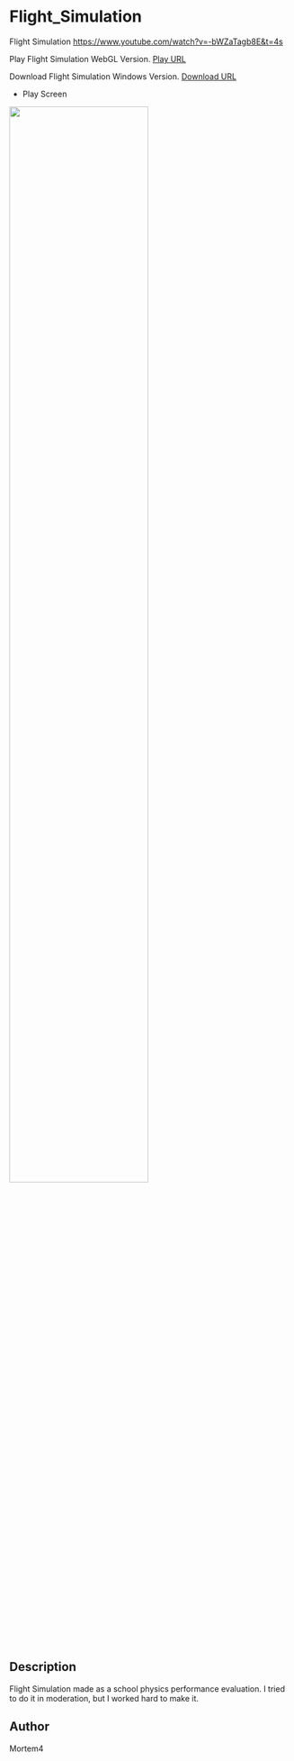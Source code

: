 # Flight_Simulation
Flight Simulation
https://www.youtube.com/watch?v=-bWZaTagb8E&t=4s

Play Flight Simulation WebGL Version. [Play URL](https://gondnetom.github.io/Flight_Simulation/)

Download Flight Simulation Windows Version. [Download URL](https://drive.google.com/file/d/1tvlSJPkXEwq72qsW1znD4Es5cbZ3iRMA/view?usp=share_link)

- Play Screen

<img src = "https://user-images.githubusercontent.com/77566805/199730199-238f45dc-b21a-4037-97e6-6a52d6167aad.jpg" width="70%" height="70%">

## Description
Flight Simulation made as a school physics performance evaluation. I tried to do it in moderation, but I worked hard to make it.

## Author
Mortem4
